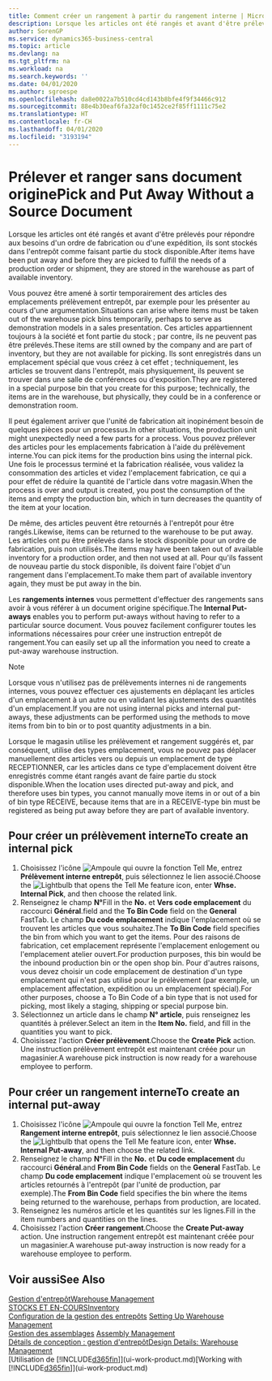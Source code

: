 ```yaml
---
title: Comment créer un rangement à partir du rangement interne | Microsoft Docs
description: Lorsque les articles ont été rangés et avant d'être prélevés pour répondre aux besoins d'un ordre de fabrication ou d'une expédition, ils sont stockés dans l'entrepôt comme faisant partie du stock disponible.
author: SorenGP
ms.service: dynamics365-business-central
ms.topic: article
ms.devlang: na
ms.tgt_pltfrm: na
ms.workload: na
ms.search.keywords: ''
ms.date: 04/01/2020
ms.author: sgroespe
ms.openlocfilehash: da8e0022a7b510cd4cd143b8bfe4f9f34466c912
ms.sourcegitcommit: 88e4b30eaf6fa32af0c1452ce2f85ff1111c75e2
ms.translationtype: HT
ms.contentlocale: fr-CH
ms.lasthandoff: 04/01/2020
ms.locfileid: "3193194"
---
```

# <a name="pick-and-put-away-without-a-source-document"></a><span data-ttu-id="72307-103">Prélever et ranger sans document origine</span><span class="sxs-lookup"><span data-stu-id="72307-103">Pick and Put Away Without a Source Document</span></span>
<span data-ttu-id="72307-104">Lorsque les articles ont été rangés et avant d'être prélevés pour répondre aux besoins d'un ordre de fabrication ou d'une expédition, ils sont stockés dans l'entrepôt comme faisant partie du stock disponible.</span><span class="sxs-lookup"><span data-stu-id="72307-104">After items have been put away and before they are picked to fulfill the needs of a production order or shipment, they are stored in the warehouse as part of available inventory.</span></span>  

<span data-ttu-id="72307-105">Vous pouvez être amené à sortir temporairement des articles des emplacements prélèvement entrepôt, par exemple pour les présenter au cours d'une argumentation.</span><span class="sxs-lookup"><span data-stu-id="72307-105">Situations can arise where items must be taken out of the warehouse pick bins temporarily, perhaps to serve as demonstration models in a sales presentation.</span></span> <span data-ttu-id="72307-106">Ces articles appartiennent toujours à la société et font partie du stock ; par contre, ils ne peuvent pas être prélevés.</span><span class="sxs-lookup"><span data-stu-id="72307-106">These items are still owned by the company and are part of inventory, but they are not available for picking.</span></span> <span data-ttu-id="72307-107">Ils sont enregistrés dans un emplacement spécial que vous créez à cet effet ; techniquement, les articles se trouvent dans l'entrepôt, mais physiquement, ils peuvent se trouver dans une salle de conférences ou d'exposition.</span><span class="sxs-lookup"><span data-stu-id="72307-107">They are registered in a special purpose bin that you create for this purpose; technically, the items are in the warehouse, but physically, they could be in a conference or demonstration room.</span></span>  

<span data-ttu-id="72307-108">Il peut également arriver que l'unité de fabrication ait inopinément besoin de quelques pièces pour un processus.</span><span class="sxs-lookup"><span data-stu-id="72307-108">In other situations, the production unit might unexpectedly need a few parts for a process.</span></span> <span data-ttu-id="72307-109">Vous pouvez prélever des articles pour les emplacements fabrication à l'aide du prélèvement interne.</span><span class="sxs-lookup"><span data-stu-id="72307-109">You can pick items for the production bins using the internal pick.</span></span> <span data-ttu-id="72307-110">Une fois le processus terminé et la fabrication réalisée, vous validez la consommation des articles et videz l'emplacement fabrication, ce qui a pour effet de réduire la quantité de l'article dans votre magasin.</span><span class="sxs-lookup"><span data-stu-id="72307-110">When the process is over and output is created, you post the consumption of the items and empty the production bin, which in turn decreases the quantity of the item at your location.</span></span>  

<span data-ttu-id="72307-111">De même, des articles peuvent être retournés à l'entrepôt pour être rangés.</span><span class="sxs-lookup"><span data-stu-id="72307-111">Likewise, items can be returned to the warehouse to be put away.</span></span> <span data-ttu-id="72307-112">Les articles ont pu être prélevés dans le stock disponible pour un ordre de fabrication, puis non utilisés.</span><span class="sxs-lookup"><span data-stu-id="72307-112">The items may have been taken out of available inventory for a production order, and then not used at all.</span></span> <span data-ttu-id="72307-113">Pour qu'ils fassent de nouveau partie du stock disponible, ils doivent faire l'objet d'un rangement dans l'emplacement.</span><span class="sxs-lookup"><span data-stu-id="72307-113">To make them part of available inventory again, they must be put away in the bin.</span></span>  

<span data-ttu-id="72307-114">Les **rangements internes** vous permettent d'effectuer des rangements sans avoir à vous référer à un document origine spécifique.</span><span class="sxs-lookup"><span data-stu-id="72307-114">The **Internal Put-aways** enables you to perform put-aways without having to refer to a particular source document.</span></span> <span data-ttu-id="72307-115">Vous pouvez facilement configurer toutes les informations nécessaires pour créer une instruction entrepôt de rangement.</span><span class="sxs-lookup"><span data-stu-id="72307-115">You can easily set up all the information you need to create a put-away warehouse instruction.</span></span>  

> [!NOTE]  
>  <span data-ttu-id="72307-116">Lorsque vous n'utilisez pas de prélèvements internes ni de rangements internes, vous pouvez effectuer ces ajustements en déplaçant les articles d'un emplacement à un autre ou en validant les ajustements des quantités d'un emplacement.</span><span class="sxs-lookup"><span data-stu-id="72307-116">If you are not using internal picks and internal put-aways, these adjustments can be performed using the methods to move items from bin to bin or to post quantity adjustments in a bin.</span></span>  
>   
>  <span data-ttu-id="72307-117">Lorsque le magasin utilise les prélèvement et rangement suggérés et, par conséquent, utilise des types emplacement, vous ne pouvez pas déplacer manuellement des articles vers ou depuis un emplacement de type RECEPTIONNER, car les articles dans ce type d'emplacement doivent être enregistrés comme étant rangés avant de faire partie du stock disponible.</span><span class="sxs-lookup"><span data-stu-id="72307-117">When the location uses directed put-away and pick, and therefore uses bin types, you cannot manually move items in or out of a bin of bin type RECEIVE, because items that are in a RECEIVE-type bin must be registered as being put away before they are part of available inventory.</span></span>  

## <a name="to-create-an-internal-pick"></a><span data-ttu-id="72307-118">Pour créer un prélèvement interne</span><span class="sxs-lookup"><span data-stu-id="72307-118">To create an internal pick</span></span>  
1.  <span data-ttu-id="72307-119">Choisissez l'icône ![Ampoule qui ouvre la fonction Tell Me](media/ui-search/search_small.png "Dites-moi ce que vous voulez faire"), entrez **Prélèvement interne entrepôt**, puis sélectionnez le lien associé.</span><span class="sxs-lookup"><span data-stu-id="72307-119">Choose the ![Lightbulb that opens the Tell Me feature](media/ui-search/search_small.png "Tell me what you want to do") icon, enter **Whse. Internal Pick**, and then choose the related link.</span></span>  
2.  <span data-ttu-id="72307-120">Renseignez le champ **N°**</span><span class="sxs-lookup"><span data-stu-id="72307-120">Fill in the **No.**</span></span> <span data-ttu-id="72307-121">et **Vers code emplacement** du raccourci **Général**.</span><span class="sxs-lookup"><span data-stu-id="72307-121">field and the **To Bin Code** field on the **General** FastTab.</span></span> <span data-ttu-id="72307-122">Le champ **Du code emplacement** indique l'emplacement où se trouvent les articles que vous souhaitez.</span><span class="sxs-lookup"><span data-stu-id="72307-122">The **To Bin Code** field specifies the bin from which you want to get the items.</span></span> <span data-ttu-id="72307-123">Pour des raisons de fabrication, cet emplacement représente l'emplacement enlogement ou l'emplacement atelier ouvert.</span><span class="sxs-lookup"><span data-stu-id="72307-123">For production purposes, this bin would be the inbound production bin or the open shop bin.</span></span> <span data-ttu-id="72307-124">Pour d'autres raisons, vous devez choisir un code emplacement de destination d'un type emplacement qui n'est pas utilisé pour le prélèvement (par exemple, un emplacement affectation, expédition ou un emplacement spécial).</span><span class="sxs-lookup"><span data-stu-id="72307-124">For other purposes, choose a To Bin Code of a bin type that is not used for picking, most likely a staging, shipping or special purpose bin.</span></span>  
3.  <span data-ttu-id="72307-125">Sélectionnez un article dans le champ **N° article**, puis renseignez les quantités à prélever.</span><span class="sxs-lookup"><span data-stu-id="72307-125">Select an item in the **Item No.** field, and fill in the quantities you want to pick.</span></span>  
4. <span data-ttu-id="72307-126">Choisissez l'action **Créer prélèvement**.</span><span class="sxs-lookup"><span data-stu-id="72307-126">Choose the **Create Pick** action.</span></span> <span data-ttu-id="72307-127">Une instruction prélèvement entrepôt est maintenant créée pour un magasinier.</span><span class="sxs-lookup"><span data-stu-id="72307-127">A warehouse pick instruction is now ready for a warehouse employee to perform.</span></span>  

## <a name="to-create-an-internal-put-away"></a><span data-ttu-id="72307-128">Pour créer un rangement interne</span><span class="sxs-lookup"><span data-stu-id="72307-128">To create an internal put-away</span></span>  
1.  <span data-ttu-id="72307-129">Choisissez l'icône ![Ampoule qui ouvre la fonction Tell Me](media/ui-search/search_small.png "Dites-moi ce que vous voulez faire"), entrez **Rangement interne entrepôt**, puis sélectionnez le lien associé.</span><span class="sxs-lookup"><span data-stu-id="72307-129">Choose the ![Lightbulb that opens the Tell Me feature](media/ui-search/search_small.png "Tell me what you want to do") icon, enter **Whse. Internal Put-away**, and then choose the related link.</span></span>  
2.  <span data-ttu-id="72307-130">Renseignez le champ **N°**</span><span class="sxs-lookup"><span data-stu-id="72307-130">Fill in the **No.**</span></span> <span data-ttu-id="72307-131">et **Du code emplacement** du raccourci **Général**.</span><span class="sxs-lookup"><span data-stu-id="72307-131">and **From Bin Code** fields on the **General** FastTab.</span></span> <span data-ttu-id="72307-132">Le champ **Du code emplacement** indique l'emplacement où se trouvent les articles retournés à l'entrepôt (par l'unité de production, par exemple).</span><span class="sxs-lookup"><span data-stu-id="72307-132">The **From Bin Code** field specifies the bin where the items being returned to the warehouse, perhaps from production, are located.</span></span>  
3.  <span data-ttu-id="72307-133">Renseignez les numéros article et les quantités sur les lignes.</span><span class="sxs-lookup"><span data-stu-id="72307-133">Fill in the item numbers and quantities on the lines.</span></span>  
4.  <span data-ttu-id="72307-134">Choisissez l'action **Créer rangement**.</span><span class="sxs-lookup"><span data-stu-id="72307-134">Choose the **Create Put-away** action.</span></span> <span data-ttu-id="72307-135">Une instruction rangement entrepôt est maintenant créée pour un magasinier.</span><span class="sxs-lookup"><span data-stu-id="72307-135">A warehouse put-away instruction is now ready for a warehouse employee to perform.</span></span>  

## <a name="see-also"></a><span data-ttu-id="72307-136">Voir aussi</span><span class="sxs-lookup"><span data-stu-id="72307-136">See Also</span></span>  
[<span data-ttu-id="72307-137">Gestion d'entrepôt</span><span class="sxs-lookup"><span data-stu-id="72307-137">Warehouse Management</span></span>](warehouse-manage-warehouse.md)  
[<span data-ttu-id="72307-138">STOCKS ET EN-COURS</span><span class="sxs-lookup"><span data-stu-id="72307-138">Inventory</span></span>](inventory-manage-inventory.md)  
<span data-ttu-id="72307-139">[Configuration de la gestion des entrepôts](warehouse-setup-warehouse.md)   </span><span class="sxs-lookup"><span data-stu-id="72307-139">[Setting Up Warehouse Management](warehouse-setup-warehouse.md)   </span></span>  
<span data-ttu-id="72307-140">[Gestion des assemblages](assembly-assemble-items.md)  </span><span class="sxs-lookup"><span data-stu-id="72307-140">[Assembly Management](assembly-assemble-items.md)  </span></span>  
[<span data-ttu-id="72307-141">Détails de conception : gestion d'entrepôt</span><span class="sxs-lookup"><span data-stu-id="72307-141">Design Details: Warehouse Management</span></span>](design-details-warehouse-management.md)  
<span data-ttu-id="72307-142">[Utilisation de [!INCLUDE[d365fin](includes/d365fin_md.md)]](ui-work-product.md)</span><span class="sxs-lookup"><span data-stu-id="72307-142">[Working with [!INCLUDE[d365fin](includes/d365fin_md.md)]](ui-work-product.md)</span></span>
